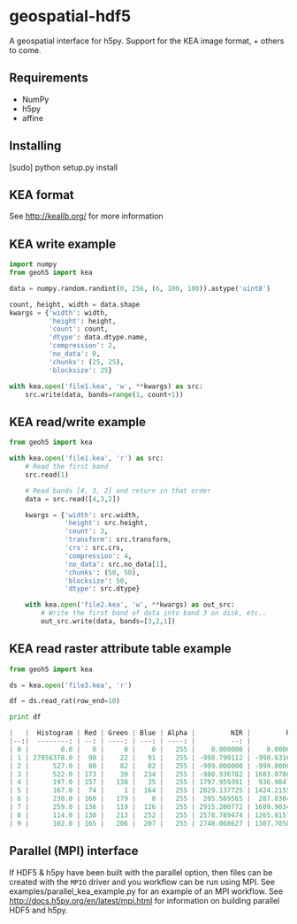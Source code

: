 # geospatial-hdf5

A geospatial interface for h5py.
Support for the KEA image format, + others to come.


Requirements
------------
* NumPy
* h5py 
* affine


Installing
----------
[sudo] python setup.py install


KEA format
----------

See http://kealib.org/ for more information


KEA write example
------------

```python
import numpy
from geoh5 import kea

data = numpy.random.randint(0, 256, (6, 100, 100)).astype('uint8')

count, height, width = data.shape
kwargs = {'width': width,
          'height': height,
          'count': count,
          'dtype': data.dtype.name,
          'compression': 2,
          'no_data': 0,
          'chunks': (25, 25),
          'blocksize': 25}

with kea.open('file1.kea', 'w', **kwargs) as src:
    src.write(data, bands=range(1, count+1))
```


KEA read/write example
----------------------

```python
from geoh5 import kea

with kea.open('file1.kea', 'r') as src:
    # Read the first band
    src.read(1)

    # Read bands [4, 3, 2] and return in that order
    data = src.read([4,3,2])

    kwargs = {'width': src.width,
              'height': src.height,
              'count': 3,
              'transform': src.transform,
              'crs': src.crs,
              'compression': 4,
              'no_data': src.no_data[1],
              'chunks': (50, 50),
              'blocksize': 50,
              'dtype': src.dtype}

    with kea.open('file2.kea', 'w', **kwargs) as out_src:
        # Write the first band of data into band 3 on disk, etc..
        out_src.write(data, bands=[3,2,1])
```


KEA read raster attribute table example
---------------------------------------

```python
from geoh5 import kea

ds = kea.open('file3.kea', 'r')

df = ds.read_rat(row_end=10)

print df

|   |  Histogram | Red | Green | Blue | Alpha |         NIR |         RED |       GREEN |
|--:|  --------: | --: | ----: | ---: | ----: |         --: |         --: |       ----: |
| 0 |        0.0 |   0 |     0 |    0 |   255 |    0.000000 |    0.000000 |    0.000000 |
| 1 | 27056378.0 |  98 |    22 |   91 |   255 | -998.799112 | -998.631636 | -998.348469 |
| 2 |      527.0 |  80 |    82 |   82 |   255 | -999.000000 | -999.000000 | 1154.679317 |
| 3 |      522.0 | 173 |    39 |  234 |   255 | -980.936782 | 1603.070881 | 1203.337165 |
| 4 |      197.0 | 157 |   138 |   35 |   255 | 1797.959391 |  936.984772 |  781.756345 |
| 5 |      167.0 |  74 |     1 |  164 |   255 | 2829.137725 | 1424.215569 | 1256.730539 |
| 6 |      230.0 | 160 |   179 |    8 |   255 |  205.569565 |  287.030435 |  487.886957 |
| 7 |      259.0 | 136 |   119 |  126 |   255 | 2915.200772 | 1609.903475 | 1290.042471 |
| 8 |      114.0 | 130 |   213 |  252 |   255 | 2578.789474 | 1265.815789 | 1033.131579 |
| 9 |      102.0 | 165 |   206 |  207 |   255 | 2748.068627 | 1307.705882 | 1069.568627 |
```


Parallel (MPI) interface
------------------------

If HDF5 & h5py have been built with the parallel option, then files can be
created with the `MPIO` driver and you workflow can be run using MPI.
See examples/parallel_kea_example.py for an example of an MPI workflow.
See http://docs.h5py.org/en/latest/mpi.html for information on building
parallel HDF5 and h5py.
